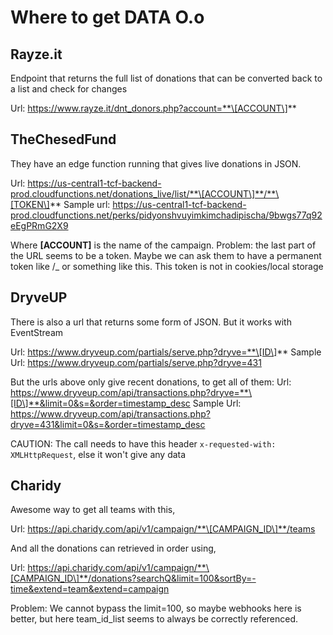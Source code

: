 # Where to get DATA O.o

## Rayze.it
Endpoint that returns the full list of donations that can be converted back to a list and check for changes

Url: https://www.rayze.it/dnt_donors.php?account=**\[ACCOUNT\]**

## TheChesedFund
They have an edge function running that gives live donations in JSON.

Url: https://us-central1-tcf-backend-prod.cloudfunctions.net/donations_live/list/**\[ACCOUNT\]**/**\[TOKEN\]**
Sample url: https://us-central1-tcf-backend-prod.cloudfunctions.net/perks/pidyonshvuyimkimchadipischa/9bwgs77q92eEgPRmG2X9

Where **\[ACCOUNT\]** is the name of the campaign.
Problem: the last part of the URL seems to be a token. Maybe we can ask them to have a permanent token like /_ or something like this.
This token is not in cookies/local storage

## DryveUP
There is also a url that returns some form of JSON. But it works with EventStream

Url: https://www.dryveup.com/partials/serve.php?dryve=**\[ID\]**
Sample Url: https://www.dryveup.com/partials/serve.php?dryve=431

But the urls above only give recent donations, to get all of them:
Url: https://www.dryveup.com/api/transactions.php?dryve=**\[ID\]**&limit=0&s=&order=timestamp_desc
Sample Url: https://www.dryveup.com/api/transactions.php?dryve=431&limit=0&s=&order=timestamp_desc

CAUTION: The call needs to have this header `x-requested-with: XMLHttpRequest`, else it won't give any data

## Charidy
Awesome way to get all teams with this,

Url: https://api.charidy.com/api/v1/campaign/**\[CAMPAIGN_ID\]**/teams

And all the donations can retrieved in order using,

Url: https://api.charidy.com/api/v1/campaign/**\[CAMPAIGN_ID\]**/donations?searchQ&limit=100&sortBy=-time&extend=team&extend=campaign

Problem: We cannot bypass the limit=100, so maybe webhooks here is better, but here team_id_list seems to always be correctly referenced.